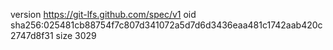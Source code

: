 version https://git-lfs.github.com/spec/v1
oid sha256:025481cb88754f7c807d341072a5d7d6d3436eaa481c1742aab420c2747d8f31
size 3029
